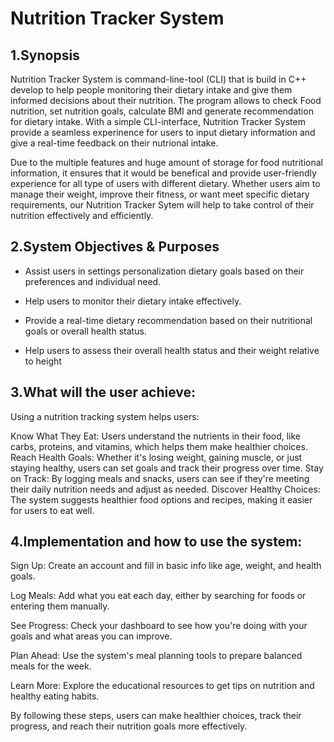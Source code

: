 # **Nutrition Tracker System**

## 1.Synopsis

Nutrition Tracker System is command-line-tool (CLI) that is build in C++ develop to help people monitoring their dietary intake and give them informed decisions about their nutrition. The program allows to check Food nutrition, set nutrition goals, calculate BMI and generate recommendation for dietary intake. With a simple CLI-interface, Nutrition Tracker System provide a seamless experinence for users to input dietary information and give a real-time feedback on their nutrional intake. 

Due to the multiple features and huge amount of storage for food nutritional information, it ensures that it would be benefical and provide user-friendly experience for all type of users with different dietary. Whether users aim to manage their weight, improve their fitness, or want meet specific dietary requirements, our Nutrition Tracker Sytem will help to take control of their nutrition effectively and efficiently.

## 2.System Objectives & Purposes


* Assist users in settings personalization dietary goals based on their preferences and individual need.

* Help users to monitor their dietary intake effectively.

* Provide a real-time dietary recommendation based on their nutritional goals or overall health status.

* Help users to assess their overall health status and their weight relative to height


## 3.What will the user achieve:

Using a nutrition tracking system helps users:

Know What They Eat: Users understand the nutrients in their food, like carbs, proteins, and vitamins, which helps them make healthier choices.
Reach Health Goals: Whether it's losing weight, gaining muscle, or just staying healthy, users can set goals and track their progress over time.
Stay on Track: By logging meals and snacks, users can see if they're meeting their daily nutrition needs and adjust as needed.
Discover Healthy Choices: The system suggests healthier food options and recipes, making it easier for users to eat well.

## 4.Implementation and how to use the system:

Sign Up: Create an account and fill in basic info like age, weight, and health goals.

Log Meals: Add what you eat each day, either by searching for foods or entering them manually.

See Progress: Check your dashboard to see how you're doing with your goals and what areas you can improve.

Plan Ahead: Use the system's meal planning tools to prepare balanced meals for the week.

Learn More: Explore the educational resources to get tips on nutrition and healthy eating habits.

By following these steps, users can make healthier choices, track their progress, and reach their nutrition goals more effectively.

 
